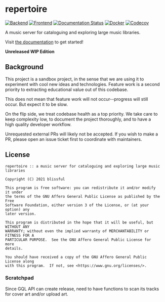 # repertoire

[![Backend](https://img.shields.io/github/workflow/status/azuline/repertoire/Backend?label=backend)](https://github.com/azuline/repertoire/actions?query=workflow%3ABackend)
[![Frontend](https://img.shields.io/github/workflow/status/azuline/repertoire/Frontend?label=frontend)](https://github.com/azuline/repertoire/actions?query=workflow%3AFrontend)
[![Documentation Status](https://readthedocs.org/projects/repertoire/badge/?version=latest)](https://readthedocs.org/projects/repertoire/builds)
[![Docker](https://img.shields.io/docker/cloud/build/blissful/repertoire)](https://hub.docker.com/r/blissful/repertoire)
[![Codecov](https://img.shields.io/codecov/c/github/azuline/repertoire?token=98M8XQLWLH)](https://codecov.io/gh/azuline/repertoire)

A music server for cataloguing and exploring large music libraries.

Visit [the documentation](https://repertoire.readthedocs.io) to get started!

**Unreleased WIP Edition**

## Background

This project is a sandbox project, in the sense that we are using it to
experiment with cool new ideas and technologies. Feature work is a second
priority to extracting educational value out of this codebase.

This does not mean that feature work will not occur--progress will still occur.
But expect it to be slow.

On the flip side, we treat codebase health as a top priority. We take care to
keep complexity low, to document the project thoroughly, and to have a high
quality developer workflow.

Unrequested external PRs will likely not be accepted. If you wish to make a PR,
please open an issue ticket first to coordinate with maintainers.

## License

```
repertoire :: a music server for cataloguing and exploring large music libraries

Copyright (C) 2021 blissful

This program is free software: you can redistribute it and/or modify it under
the terms of the GNU Affero General Public License as published by the Free
Software Foundation, either version 3 of the License, or (at your option) any
later version.

This program is distributed in the hope that it will be useful, but WITHOUT ANY
WARRANTY; without even the implied warranty of MERCHANTABILITY or FITNESS FOR A
PARTICULAR PURPOSE.  See the GNU Affero General Public License for more
details.

You should have received a copy of the GNU Affero General Public License along
with this program.  If not, see <https://www.gnu.org/licenses/>.
```

### Scratchpad

Since GQL API can create release, need to have functions to scan its tracks for
cover art and/or upload art.
